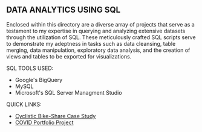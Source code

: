 ## DATA ANALYTICS USING SQL 
Enclosed within this directory are a diverse array of projects that serve as a testament to my expertise in querying and analyzing extensive datasets through the utilization of SQL. These meticulously crafted SQL scripts serve to demonstrate my adeptness in tasks such as data cleansing, table merging, data manipulation, exploratory data analysis, and the creation of views and tables to be exported for visualizations.

SQL TOOLS USED:
* Google's BigQuery
* MySQL
* Microsoft's SQL Server Managment Studio

QUICK LINKS:
* [Cyclistic Bike-Share Case Study](https://github.com/phelpsbp/Data-Analytics-Portfolio/tree/a8c73402005c9068835b8012c04267f41364e745/SQL/GoogleCaseStudy)
* [COVID Portfolio Project](https://github.com/phelpsbp/Data-Analytics-Portfolio/tree/a8c73402005c9068835b8012c04267f41364e745/SQL/COVIDPortfolioProject)

